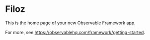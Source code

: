 # Filoz

This is the home page of your new Observable Framework app.

For more, see <https://observablehq.com/framework/getting-started>.
